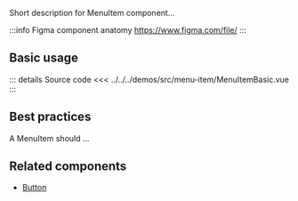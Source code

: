Short description for MenuItem component...

:::info Figma component anatomy
https://www.figma.com/file/
:::

## Basic usage

<MenuItemBasic />

::: details Source code
<<< ../../../demos/src/menu-item/MenuItemBasic.vue
:::

## Best practices

A MenuItem should ...

## Related components

- [Button](/components/button/button.doc)
